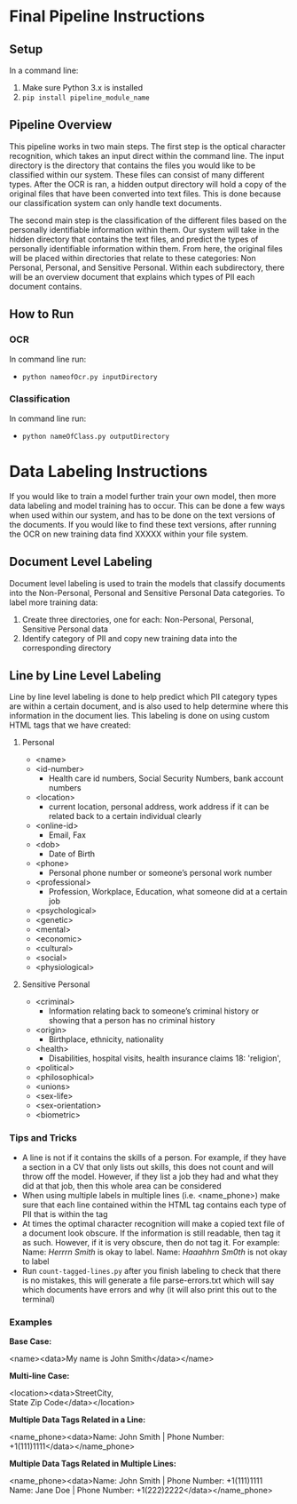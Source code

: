 # Final Pipeline Instructions
## Setup
In a command line:
1. Make sure Python 3.x is installed
2. `pip install pipeline_module_name`

## Pipeline Overview
This pipeline works in two main steps. The first step is the optical character recognition, which takes an input direct within the command line. The input directory is the directory that contains the files you would like to be classified within our system. These files can consist of many different types. After the OCR is ran, a hidden output directory will hold a copy of the original files that have been converted into text files. This is done because our classification system can only handle text documents. 

The second main step is the classification of the different files based on the personally identifiable information within them. Our system will take in the hidden directory that contains the text files, and predict the types of personally identifiable information within them. From here, the original files will be placed within directories that relate to these categories: Non Personal, Personal, and Sensitive Personal. Within each subdirectory, there will be an overview document that explains which types of PII each document contains. 

## How to Run
### OCR
In command line run:
- `python nameofOcr.py inputDirectory` 

### Classification
In command line run:
- `python nameOfClass.py outputDirectory`

# Data Labeling Instructions
If you would like to train a model further train your own model, then more data labeling and model training has to occur. This can be done a few ways when used within our system, and has to be done on the text versions of the documents. If you would like to find these text versions, after running the OCR on new training data find XXXXX within your file system. 

## Document Level Labeling
Document level labeling is used to train the models that classify documents into the  Non-Personal, Personal and Sensitive Personal Data categories. To label more training data:
1. Create three directories, one for each: Non-Personal, Personal, Sensitive Personal data
2. Identify category of PII and copy new training data into the corresponding directory


## Line by Line Level Labeling
Line by line level labeling is done to help predict which PII category types are within a certain document, and is also used to help determine where this information in the document lies. This labeling is done on using custom HTML tags that we have created:
1. Personal
   - \<name\>
   - \<id-number\>
     - Health care id numbers, Social Security Numbers, bank account numbers
   - \<location\>
     - current location, personal address, work address if it can be related back to a certain individual clearly
   - \<online-id\>
     - Email, Fax
   - \<dob\>
     - Date of Birth
   - \<phone\>
     - Personal phone number or someone’s personal work number
   - \<professional\>
     - Profession, Workplace, Education, what someone did at a certain job
   - \<psychological\>
   - \<genetic\>
   - \<mental\>
   - \<economic\>
   - \<cultural\>
   - \<social\>
   - \<physiological\>

2. Sensitive Personal
   - \<criminal\>	
     - Information relating back to someone’s criminal history or showing that a person has no criminal history
   - \<origin\>
     - Birthplace, ethnicity, nationality
   - \<health\>
     - Disabilities, hospital visits, health insurance claims    18: 'religion',
   - \<political\>
   - \<philosophical\>
   - \<unions\>
   - \<sex-life\>
   - \<sex-orientation\>
   - \<biometric\>

### Tips and Tricks
- A line is not <professional> if it contains the skills of a person. For example, if they have a section in a CV that only lists out skills, this does not count and will throw off the model. However, if they list a job they had and what they did at that job, then this whole area can be considered <professional>
- When using multiple labels in multiple lines (i.e. \<name_phone\>) make sure that each line contained within the HTML tag contains each type of PII that is within the tag
- At times the optimal character recognition will make a copied text file of a document look obscure. If the information is still readable, then tag it as such. However, if it is very obscure, then do not tag it. For example: Name: *Herrrn Smith* is okay to label. Name: *Haaahhrn Sm0th* is not okay to label
- Run `count-tagged-lines.py` after you finish labeling to check that there is no mistakes, this will generate a file parse-errors.txt which will say which documents have errors and why (it will also print this out to the terminal)

### Examples
**Base Case:**

\<name\>\<data\>My name is John Smith\</data\>\</name\>

**Multi-line Case:**

\<location\>\<data\>StreetCity,\
 State Zip Code\</data\>\</location\>

**Multiple Data Tags Related in a Line:**

\<name_phone\>\<data\>Name: John Smith | Phone Number: +1(111)1111\</data\>\</name_phone\>

**Multiple Data Tags Related in Multiple Lines:**

\<name_phone\>\<data\>Name: John Smith | Phone Number: +1(111)1111\
Name: Jane Doe | Phone Number: +1(222)2222\</data\>\</name_phone\>




